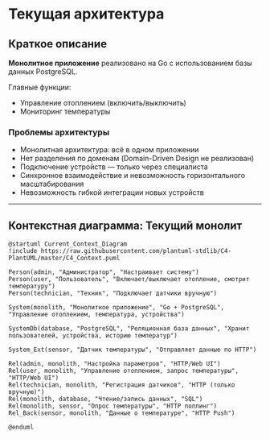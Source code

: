 # Текущая архитектура

## Краткое описание

**Монолитное приложение** реализовано на Go с использованием базы данных PostgreSQL.

Главные функции:
- Управление отоплением (включить/выключить)
- Мониторинг температуры

### Проблемы архитектуры

- Монолитная архитектура: всё в одном приложении
- Нет разделения по доменам (Domain-Driven Design не реализован)
- Подключение устройств — только через специалиста
- Синхронное взаимодействие и невозможность горизонтального масштабирования
- Невозможность гибкой интеграции новых устройств

---

## Контекстная диаграмма: Текущий монолит

```puml
@startuml Current_Context_Diagram
!include https://raw.githubusercontent.com/plantuml-stdlib/C4-PlantUML/master/C4_Context.puml

Person(admin, "Администратор", "Настраивает систему")
Person(user, "Пользователь", "Включает/выключает отопление, смотрит температуру")
Person(technician, "Техник", "Подключает датчики вручную")

System(monolith, "Монолитное приложение", "Go + PostgreSQL", "Управление отоплением, температура, устройства")

SystemDb(database, "PostgreSQL", "Реляционная база данных", "Хранит пользователей, устройства, историю температур")

System_Ext(sensor, "Датчик температуры", "Отправляет данные по HTTP")

Rel(admin, monolith, "Настройка параметров", "HTTP/Web UI")
Rel(user, monolith, "Управление отоплением, запрос температуры", "HTTP/Web UI")
Rel(technician, monolith, "Регистрация датчиков", "HTTP (только вручную)")
Rel(monolith, database, "Чтение/запись данных", "SQL")
Rel(monolith, sensor, "Опрос температуры", "HTTP поллинг")
Rel_Back(sensor, monolith, "Данные о температуре", "HTTP Push")

@enduml
```